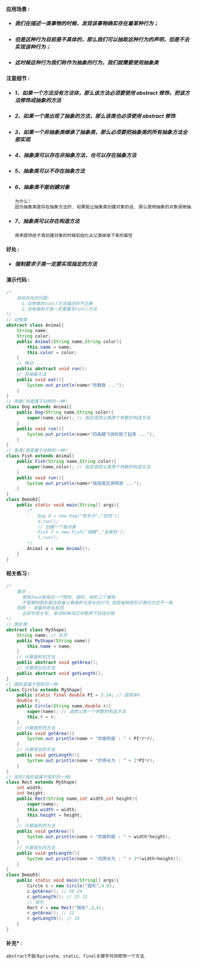 #### 应用场景 :

* ##### 我们在描述一类事物的时候，发现该事物确实存在着某种行为；
* ##### 但是这种行为目前是不具体的，那么我们可以抽取这种行为的声明，但是不去实现该种行为；
* ##### 这时候这种行为我们称作为抽象的行为，我们就需要使用抽象类

#### 注意细节 :

* ##### 1、如果一个方法没有方法体，那么该方法必须要使用 abstract 修饰，把该方法修饰成抽象的方法
* ##### 2、如果一个类出现了抽象的方法，那么该类也必须使用 abstract 修饰
* ##### 3、如果一个非抽象类继承了抽象类，那么必须要把抽象类的所有抽象方法全部实现
* ##### 4、抽象类可以存在非抽象方法，也可以存在抽象方法
* ##### 5、抽象类可以不存在抽象方法
* ##### 6、抽象类不能创建对象

  ```java
  为什么?
  因为抽象类是存在抽象方法的, 如果能让抽象类创建对象的话, 那么使用抽象的对象调用抽象方法是没有任何意义的
  ```
* ##### 7、抽象类可以存在构造方法

  ```java
  用来提供给子类创建对象的时候初始化从父类继承下来的属性
  ```

#### 好处 :

* ##### 强制要求子类一定要实现指定的方法

#### 演示代码 :

```java
/*
    目前存在的问题:
      1.动物类的run()方法描述的不正确
      2.没有强制子类一定要重写run()方法
*/
// 动物类
abstract class Animal{
    String name;
    String color;
    public Animal(String name,String color){
        this.name = name;
        this.color = color;
    }
    // 移动 ...
    public abstract void run();
    // 非抽象方法
    public void eat(){
        System.out.println(name+"吃粮食 ...");
    }
}
// 狗类(狗是属于动物的一种)
class Dog extends Animal{
    public Dog(String name,String color){
        super(name,color); // 指定调用父类两个参数的构造方法
    }
    public void run(){
        System.out.println(name+"四条腿飞快的跑了起来 ...");
    }
}
// 鱼类(鱼是属于动物的一种)
class Fish extends Animal{
    public Fish(String name,String color){
        super(name,color); // 指定调用父类两个参数的构造方法
    }
    public void run(){
        System.out.println(name+"摇摇尾巴游啊游 ...");
    }
}
class Demo02{
    public static void main(String[] args){
        /*
            Dog d = new Dog("牧羊犬","棕色");
            d.run();
            // 创建一个鱼对象
            Fish f = new Fish("锦鲤","金黄色");
            f.run();
        */
        Animal a = new Animal();
    }
}
```

#### 相关练习 :

```java
/*
    需求 : 
      使用Java类描述一个图形、圆形、矩形三个事物
      不管哪种图形都会具备计算面积与周长的行为,但是每种图形计算的方式不一致
    回顾 : 常量的命名规范
      全部字母大写, 单词和单词之间使用下划线分隔
*/
// 图形类
abstract class MyShape{
    String name; // 名字
    public MyShape(String name){
        this.name = name;
    }
    // 计算面积的方法
    public abstract void getArea();
    // 计算周长的方法
    public abstract void getLength();
}
// 圆形是属于图形的一种
class Circle extends MyShape{
    public static final double PI = 3.14; // 圆周率π
    double r;
    public Circle(String name,double r){
        super(name); // 调用父类一个参数的构造方法
        this.r = r;
    }
    // 计算面积的方法
    public void getArea(){
        System.out.println(name + "的面积是 : " + PI*r*r);
    }
    // 计算周长的方法
    public void getLength(){
        System.out.println(name + "的周长为 : " + 2*PI*r);
    }
}
// 矩形(矩形是属于图形的一种)
class Rect extends MyShape{
    int width;
    int height;
    public Rect(String name,int width,int height){
        super(name);
        this.width = width;
        this.height = height;
    }
    // 计算面积的方法
    public void getArea(){
        System.out.println(name + "的面积是 : " + width*height);
    }
    // 计算周长的方法
    public void getLength(){
        System.out.println(name + "的周长为 : " + 2*(width+height));
    }
}
class Demo03{
    public static void main(String[] args){
        Circle c = new Circle("圆形",4.0);
        c.getArea(); // 50.24
        c.getLength(); // 25.12
        // 矩形
        Rect r = new Rect("矩形",3,4);
        r.getArea(); // 12
        r.getLength(); // 14
    }
}
```

#### 补充\* :

```java
abstract不能与private、static、final关键字共同修饰一个方法.
```



